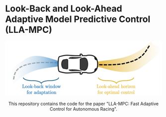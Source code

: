 # Look-Back and Look-Ahead Adaptive Model Predictive Control (LLA-MPC)

<div align="center">

<img src="results/LLA-MPC.jpg" width="600px"/>

This repository contains the code for the paper "LLA-MPC: Fast Adaptive Control for Autonomous Racing".
